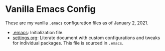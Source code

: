 # Vanilla Emacs Config

These are my vanilla `.emacs` configuration files as of January 2, 2021. 

+ [.emacs](dot-emacs): Initialization file.
+ [settings.org](settings.org): Literate document with custom configurations and tweaks for individual packages. This file is sourced in `.emacs`.


